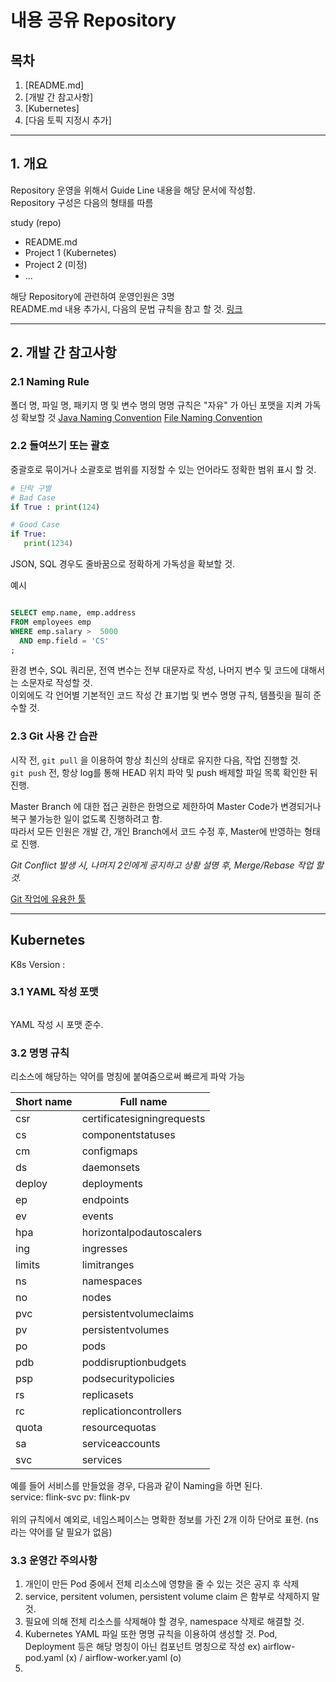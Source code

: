 # 내용 공유 Repository


## 목차

1. [README.md] 
2. [개발 간 참고사항]
3. [Kubernetes]
4. [다음 토픽 지정시 추가]



---

## 1. 개요

Repository 운영을 위해서 Guide Line 내용을 해당 문서에 작성함.  
Repository 구성은 다음의 형태를 따름

study (repo)
  - README.md
  - Project 1 (Kubernetes)
  - Project 2 (미정)
  -  ...


해당 Repository에 관련하여 운영인원은 3명  
README.md 내용 추가시, 다음의 문법 규칙을 참고 할 것. [링크](https://www.markdownguide.org/basic-syntax/)  


---

## 2. 개발 간 참고사항

### 2.1 Naming Rule

  폴더 명, 파일 명, 패키지 명 및 변수 명의 명명 규칙은 "자유" 가 아닌 포맷을 지켜 가독성 확보할 것 
  [Java Naming Convention](https://www.oracle.com/java/technologies/javase/codeconventions-namingconventions.html)
  [File Naming Convention](https://libguides.princeton.edu/c.php?g=102546&p=930626)

### 2.2 들여쓰기 또는 괄호 

중괄호로 묶이거나 소괄호로 범위를 지정할 수 있는 언어라도 정확한 범위 표시 할 것.   

``` python
# 단락 구별
# Bad Case
if True : print(124) 

# Good Case
if True:
   print(1234)


```  

JSON, SQL 경우도 줄바꿈으로 정확하게 가독성을 확보할 것.

예시  
```sql

SELECT emp.name, emp.address
FROM employees emp
WHERE emp.salary >  5000
  AND emp.field = 'CS'
;
```
환경 변수, SQL 쿼리문, 전역 변수는 전부 대문자로 작성, 나머지 변수 및 코드에 대해서는 소문자로 작성할 것.  
이외에도 각 언어별 기본적인 코드 작성 간 표기법 및 변수 명명 규칙, 템플릿을 필히 준수할 것.  

### 2.3 Git 사용 간 습관

시작 전, `git pull` 을 이용하여 항상 최신의 상태로 유지한 다음, 작업 진행할 것.  
`git push` 전, 항상 log를 통해 HEAD 위치 파악 및 push 배제할 파일 목록 확인한 뒤 진행.  

Master Branch 에 대한 접근 권한은 한명으로 제한하여 Master Code가 변경되거나 복구 불가능한 일이 없도록 진행하려고 함.  
따라서 모든 인원은 개발 간, 개인 Branch에서 코드 수정 후, Master에 반영하는 형태로 진행.  

*Git Conflict 발생 시, 나머지 2인에게 공지하고 상황 설명 후, Merge/Rebase 작업 할 것.*

[Git 작업에 유용한 툴](https://www.sourcetreeapp.com/)  


---
   
## Kubernetes 

K8s Version :   

### 3.1 YAML 작성 포맷

```YAML


```

YAML 작성 시 포맷 준수.  


### 3.2 명명 규칙

리소스에 해당하는 약어를 명칭에 붙여줌으로써 빠르게 파악 가능  


| Short name           | Full name                    |
| -------------------- | ---------------------------- |
|  csr                 |  certificatesigningrequests  |
|  cs                  |  componentstatuses           |
|  cm                  |  configmaps                  |
|  ds                  |  daemonsets                  |
|  deploy              |  deployments                 |
|  ep                  |  endpoints                   |
|  ev                  |  events                      |
|  hpa                 |  horizontalpodautoscalers    |
|  ing                 |  ingresses                   |
|  limits              |  limitranges                 |
|  ns                  |  namespaces                  |
|  no                  |  nodes                       |
|  pvc                 |  persistentvolumeclaims      |
|  pv                  |  persistentvolumes           |
|  po                  |  pods                        |
|  pdb                 |  poddisruptionbudgets        |
|  psp                 |  podsecuritypolicies         |
|  rs                  |  replicasets                 |
|  rc                  |  replicationcontrollers      |
|  quota               |  resourcequotas              |
|  sa                  |  serviceaccounts             |
|  svc                 |  services                    |

예를 들어 서비스를 만들었을 경우, 다음과 같이 Naming을 하면 된다.  
service: flink-svc
pv: flink-pv  
<br>
위의 규칙에서 예외로, 네임스페이스는 명확한 정보를 가진 2개 이하 단어로 표현. (ns라는 약어를 달 필요가 없음)  


### 3.3 운영간 주의사항

1. 개인이 만든 Pod 중에서 전체 리소스에 영향을 줄 수 있는 것은 공지 후 삭제
2. service, persitent volumen, persistent volume claim 은 함부로 삭제하지 말 것.
3. 필요에 의해 전체 리소스를 삭제해야 할 경우, namespace 삭제로 해결할 것. 
4. Kubernetes YAML 파일 또한 명명 규칙을 이용하여 생성할 것. Pod, Deployment 등은 해당 명칭이 아닌 컴포넌트 명칭으로 작성
   ex) airflow-pod.yaml (x)   /  airflow-worker.yaml (o)  
5.


